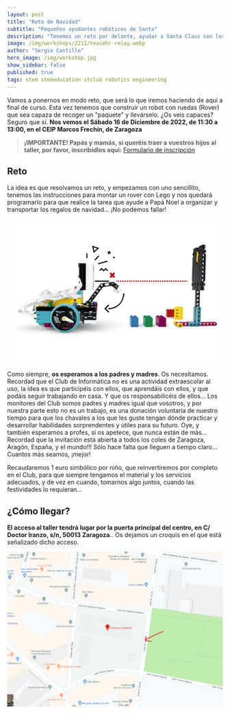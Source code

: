 ```yaml
---
layout: post
title: "Reto de Navidad"
subtitle: "Pequeños ayudantes robóticos de Santa"
description: "Tenemos un reto por delante, ayudar a Santa Claus con los paquetes."
image: /img/workshops/2212/teacehr-relay.webp
author: "Sergio Castillo"
hero_image: /img/workshop.jpg
show_sidebar: false
published: true
tags: stem stemeducation itclub robotics engineering
---
```


Vamos a ponernos en modo reto, que será lo que iremos haciendo de aquí a final de curso. Esta vez tenemos que construir un robot con ruedas (Rover) que sea capaza de recoger un "paquete" y llevárselo. ¿Os veis capaces? Seguro que sí. **Nos vemos el Sábado 16 de Diciembre de 2022, de 11:30 a 13:00, en el CEIP Marcos Frechín, de Zaragoza**

> **¡IMPORTANTE! Papás y mamás, si queréis traer a vuestros hijos al taller, por favor, inscribidlos aquí:** <a href="https://forms.gle/SvTMQmYHEGpufzFCA" target="_blank">Formulario de inscripción</a>

## Reto

La idea es que resolvamos un reto, y empezamos con uno sencillito, tenemos las instrucciones para montar un rover con Lego y nos quedará programarlo para que realice la tarea que ayude a Papá Noel a organizar y transportar los regalos de navidad... ¡No podemos fallar!

![Mañana de robótica y programación](/img/workshops/2212/teacehr-too-high.webp)

Como siempre, **os esperamos a los padres y madres**. Os necesitamos. Recordad que el Club de Informática no es una actividad extraescolar al uso, la idea es que participéis con ellos, que aprendáis con ellos, y que podáis seguir trabajando en casa. Y que os responsabilicéis de ellos... Los monitores del Club somos padres y madres igual que vosotros, y por nuestra parte esto no es un trabajo, es una donación voluntaria de nuestro tiempo para que los chavales a los que les guste tengan dónde practicar y desarrollar habilidades sorprendentes y útiles para su futuro. Oye, y también esperamos a profes, si os apetece, que nunca están de más... Recordad que la invitación está abierta a todos los coles de Zaragoza, Aragón, España, y el mundo!!! Sólo hace falta que lleguen a tiempo claro... Cuantos más seamos, ¡mejor!

Recaudaremos 1 euro simbólico por niño, que reinvertiremos por completo en el Club, para que siempre tengamos el material y los servicios adecuados, y de vez en cuando, tomarnos algo juntos, cuando las festividades lo requieran...

## ¿Cómo llegar?

**El acceso al taller tendrá lugar por la puerta principal del centro, en C/ Doctor Iranzo, s/n, 50013 Zaragoza.**. Os dejamos un croquis en el que está señalizado dicho acceso.

![Mapa acceso Marcos Frechín](/img/mapa_acceso.png)
